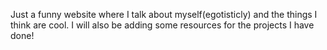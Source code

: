 Just a funny website where I talk about myself(egotisticly) and the things I think are cool. 
I will also be adding some resources for the projects I have done!
